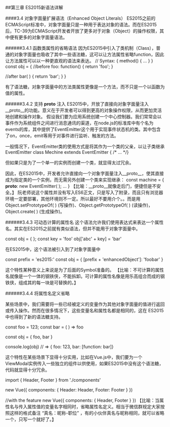 ##第三章 ES2015新语法详解

####3.4 对象字面量扩展语法（Enhanced Object Literals）
ES2015之前的ECMAScript标准中，对象字面量只是一种用于表达对象的语法。而在ES2015后，TC-39为ECMAScript开发者开放了更多对于对象（Object）的操作权限，其中便有更多的对象字面量语法。

######3.4.1 函数类属性的省略语法
因为ES2015中引入了类机制（Class），普通的对象字面量也吸收了其中一些语法糖，这可以让方法属性省略function，因此让方法属性可以以一种更直观的语法来表达。
// Syntax: { method() { ... } }
const obj = {
  //before
  foo: function() {
    return 'foo';
  } 

  //after
  bar( ) {
    return 'bar';
  }
}

有了语法糖，对象字面量中的方法类属性更像是一个方法，而不只是一个以函数为值的属性。

######3.4.2 支持 __proto__ 注入
ES2015中，开放了直接向对象字面量注入__proto__的功能。意义在于开发者可以得到更高的对象操作权限，从而更加灵活地创建和操作对象。
假设我们要为应用系统创建一个中心控制器。我们常常会以事件作为系统组件之间进行消息通讯的渠道，在node.js的标准库中有个名为events的库，其中提供了EventEmitter这个用于实现事件状态机的类。其中包含了on，once，emit等用于对事件进行监听、触发的方法。

一般情况下，EventEmitter类的使用方式是将其作为一个类的父亲，以让子类继承EventEmitter
class Mechine extends EventEmitter { /* ... */}

但如果只是为了一个单一的实例而创建一个类，就显得太过冗余。

因此，在ES2015中，开发者允许直接向一个对象字面量注入__proto__，使其直接成为指定类的一个实例，而无需另外创建一个类来实现继承：
const machine = {
  __proto__: new EventEmitter( );
  ...
}
【比喻：__proto__就像走后门，便捷但是不安全。】
阮老师说这个属性并没有写入ES6正文，只是写入了附录，而且只有浏览器环境一定要部署，其他环境则不一定。所以最好不要用介个。。而是用Object.setPrototypeOf( ) (写操作)、Object.getPrototypeOf( ) (读操作)，Object.create( ) (生成操作)。

######3.4.3 可动态计算的属性名
这个语法允许我们使用表达式来表达一个属性名。其实在ES2015之前就有类似语法，但并不能用于对象字面量中。

const obj = { };
const key = 'foo'
obj['abc' + key] = 'bar'

在ES2015中，这个语法被引入到了对象字面量中

const prefix = 'es2015:'
const obj = {
  [prefix + 'enhancedObject']: 'foobar'
}

这个特性某种意义上来说是为了后面的Symbol准备的。
【比喻：不可计算的属性名就像是一个一体的钢铁侠，不能拆卸。可计算的属性名像是用乐高组合而成的钢铁侠，组成其的每一块是可替换的。】

######3.4.4 将属性名定义省略

某些场景中，我们需要将一些已经被定义的变量作为其他对象字面量的值进行返回或传入操作。然而在很多情况下，这些变量名和属性名都是相同的，这在 ES2015 中也得到了新的语法糖支持。

const foo = 123;
const bar = ( ) => foo

const obj = {
  foo,
  bar
}

console.log(obj) // => { foo: 123, bar: [function: bar]}

这个特性在某些场景下显得十分实用，比如在Vue.js中，我们要为一个ViewModal实例传入一些独立的组件以供使用，如果ES2015中没有这个语法糖，代码就显得十分冗余。

import { Header, Footer } from './components'

new Vue({
  components: {
    Header: Header,
    Footer: Footer
  }
})

//with the feature
new Vue({
  components: {
    Header,
    Footer
  }
})
【比喻：当属性名与传入属性值的变量名字相同时，省略属性名定义。相当于微信群规定大家按照这样的格式备注 “真名：昵称-职位” ，有的小伙伴真名与昵称相同，就可以省略一个，只写一个就好了。】
